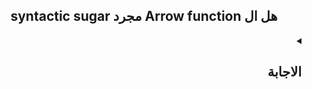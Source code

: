 <h2 align=center>syntactic sugar مجرد Arrow function هل ال</h2>

<details dir=rtl>
  <summary>
    <h2>الاجابة</h2>
  </summary>

  ال Arrow function هي طريقة تانية لكتابة ال regular function و ال syntax بتاعها هو:-
  ```javascript
   (arg1,arg2,...,argN) => expression
  ```
 طيب هو احنا كنا عايزين حاجة زي ال Arrow Function دي لي ؟ `لسببين`
 ```mermaid
  flowchart TD
    B["fab:fa-twitter Arrow function ال"]
    B-->C[ regular function لل Syntactic Sugar تعتبر]
    B-->E(this keyword بتحل المشكلة الأزلية لل )
```
  



هنبدأ دلوقتي نشرح كل سبب بالتفصيل...
  
### أولا: انها syntactic sugar 
 
ال arrow function تعتبر short syntax و concise و بتوفر علينا ال Boilerplate code بتاع ال regular function و في شوية rules لازم تتبعها عشان تكتب ال arrow function و هي:
  - لازم نعملها assign ل variable معين أو نستخدمها ك callback [يعني مينفعش أعملها define علطول زي ال regular function]
  ```javascript
  
  // assign to a variable
let func = (arg1,arg2,...,argN)=> expression

// pass as a callback
[...].map((arg1,arg2,...,argN)=> expression)
  
  ```
  
  - عدد ال params لو كان: 
    - 1 بس فال ( ) هيكونوا اختياري 
    - أكتر من 1  فال ( ) هيكونوا اجباري
    - من غير Params خالص فأنت ممكن
        - تسيب ال ( ) فاضيين
        - تحط underscore بالشكل دا ( _ ) أو _

  
  ```javascript
  const func = (x) => expression  أو   const func = x => expression
  const func = (x,y,z) => expression
  const func = ()=> expression أو const func = _ => expression أو const func = (_)=> expression
  ```
 - عدد ال statements جوا ال function body لو كان:
    - كتير : فبستخدم ال {} و return keyword يعني ال return هنا هيكون نوعهاexplicit return
    - واحده بس : فأقدر أستغني عن ال {} و return keyword يعني ال return هنا هيكون نوعها implicit return
    

  
  
  
```javascript
 const func = (x,y,z) => {
    // statement 1
    // statement 2
  return x+y+z;  // explicit return
  }
  const func = (x,y,z) => x + y + z; // implicit return
```
  
  - في حالة ال implicit return لو هنعمل return ل object فهنا لازم نحط ال object دا جوا ( ) بالشكل دا:
 
  ```javascript
  const func = () => ( {name: 'Ali'} )
  ```
  و برده في ال React لما نيجي نعمل return ل jsx object بنحطه جوا ( ) 
  ```javascript
  policy.values.map(value => {
    return (
      <Form.Field key={ value.name }>
         <label>{ value.displayName || value.name }</label>
          <Checkbox toggle />
      </Form.Field> )
  }
  ```
  


  
  
</details>


